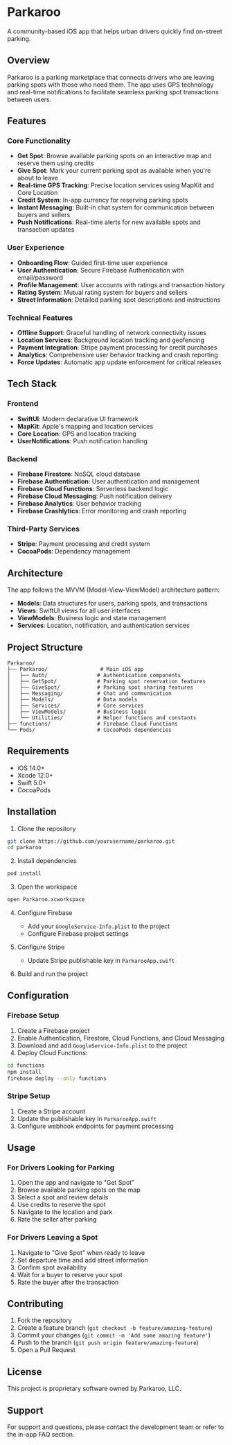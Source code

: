 # Parkaroo

A community-based iOS app that helps urban drivers quickly find on-street parking.

## Overview

Parkaroo is a parking marketplace that connects drivers who are leaving parking spots with those who need them. The app uses GPS technology and real-time notifications to facilitate seamless parking spot transactions between users.

## Features

### Core Functionality
- **Get Spot**: Browse available parking spots on an interactive map and reserve them using credits
- **Give Spot**: Mark your current parking spot as available when you're about to leave
- **Real-time GPS Tracking**: Precise location services using MapKit and Core Location
- **Credit System**: In-app currency for reserving parking spots
- **Instant Messaging**: Built-in chat system for communication between buyers and sellers
- **Push Notifications**: Real-time alerts for new available spots and transaction updates

### User Experience
- **Onboarding Flow**: Guided first-time user experience
- **User Authentication**: Secure Firebase Authentication with email/password
- **Profile Management**: User accounts with ratings and transaction history
- **Rating System**: Mutual rating system for buyers and sellers
- **Street Information**: Detailed parking spot descriptions and instructions

### Technical Features
- **Offline Support**: Graceful handling of network connectivity issues
- **Location Services**: Background location tracking and geofencing
- **Payment Integration**: Stripe payment processing for credit purchases
- **Analytics**: Comprehensive user behavior tracking and crash reporting
- **Force Updates**: Automatic app update enforcement for critical releases

## Tech Stack

### Frontend
- **SwiftUI**: Modern declarative UI framework
- **MapKit**: Apple's mapping and location services
- **Core Location**: GPS and location tracking
- **UserNotifications**: Push notification handling

### Backend
- **Firebase Firestore**: NoSQL cloud database
- **Firebase Authentication**: User authentication and management
- **Firebase Cloud Functions**: Serverless backend logic
- **Firebase Cloud Messaging**: Push notification delivery
- **Firebase Analytics**: User behavior tracking
- **Firebase Crashlytics**: Error monitoring and crash reporting

### Third-Party Services
- **Stripe**: Payment processing and credit system
- **CocoaPods**: Dependency management

## Architecture

The app follows the MVVM (Model-View-ViewModel) architecture pattern:

- **Models**: Data structures for users, parking spots, and transactions
- **Views**: SwiftUI views for all user interfaces
- **ViewModels**: Business logic and state management
- **Services**: Location, notification, and authentication services

## Project Structure

```
Parkaroo/
├── Parkaroo/                 # Main iOS app
│   ├── Auth/                # Authentication components
│   ├── GetSpot/             # Parking spot reservation features
│   ├── GiveSpot/            # Parking spot sharing features
│   ├── Messaging/           # Chat and communication
│   ├── Models/              # Data models
│   ├── Services/            # Core services
│   ├── ViewModels/          # Business logic
│   └── Utilities/           # Helper functions and constants
├── functions/               # Firebase Cloud Functions
└── Pods/                    # CocoaPods dependencies
```

## Requirements

- iOS 14.0+
- Xcode 12.0+
- Swift 5.0+
- CocoaPods

## Installation

1. Clone the repository
```bash
git clone https://github.com/yourusername/parkaroo.git
cd parkaroo
```

2. Install dependencies
```bash
pod install
```

3. Open the workspace
```bash
open Parkaroo.xcworkspace
```

4. Configure Firebase
   - Add your `GoogleService-Info.plist` to the project
   - Configure Firebase project settings

5. Configure Stripe
   - Update Stripe publishable key in `ParkarooApp.swift`

6. Build and run the project

## Configuration

### Firebase Setup
1. Create a Firebase project
2. Enable Authentication, Firestore, Cloud Functions, and Cloud Messaging
3. Download and add `GoogleService-Info.plist` to the project
4. Deploy Cloud Functions:
```bash
cd functions
npm install
firebase deploy --only functions
```

### Stripe Setup
1. Create a Stripe account
2. Update the publishable key in `ParkarooApp.swift`
3. Configure webhook endpoints for payment processing

## Usage

### For Drivers Looking for Parking
1. Open the app and navigate to "Get Spot"
2. Browse available parking spots on the map
3. Select a spot and review details
4. Use credits to reserve the spot
5. Navigate to the location and park
6. Rate the seller after parking

### For Drivers Leaving a Spot
1. Navigate to "Give Spot" when ready to leave
2. Set departure time and add street information
3. Confirm spot availability
4. Wait for a buyer to reserve your spot
5. Rate the buyer after the transaction

## Contributing

1. Fork the repository
2. Create a feature branch (`git checkout -b feature/amazing-feature`)
3. Commit your changes (`git commit -m 'Add some amazing feature'`)
4. Push to the branch (`git push origin feature/amazing-feature`)
5. Open a Pull Request

## License

This project is proprietary software owned by Parkaroo, LLC.

## Support

For support and questions, please contact the development team or refer to the in-app FAQ section.
